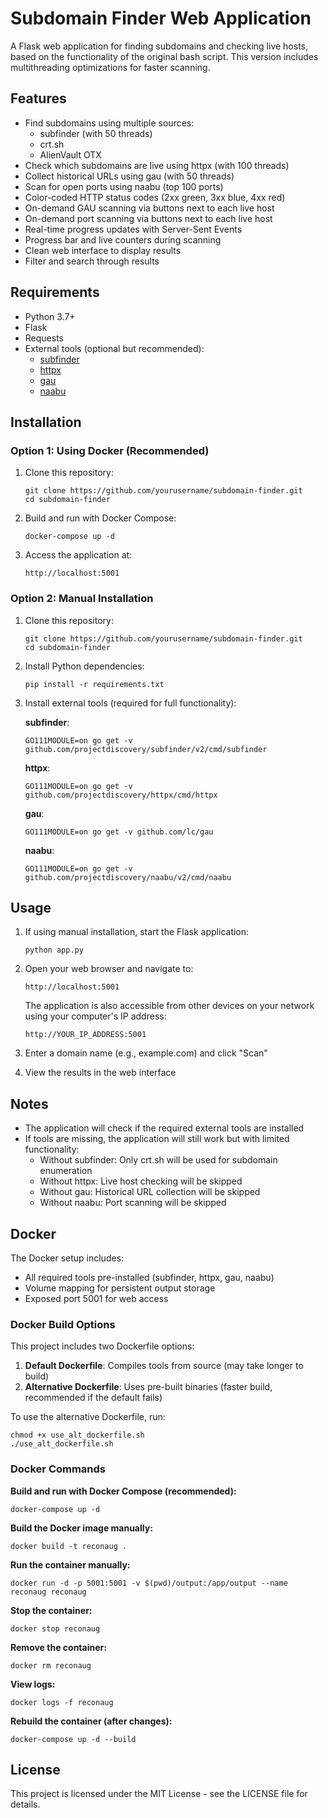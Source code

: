 # Subdomain Finder Web Application

A Flask web application for finding subdomains and checking live hosts, based on the functionality of the original bash script. This version includes multithreading optimizations for faster scanning.

## Features

- Find subdomains using multiple sources:
  - subfinder (with 50 threads)
  - crt.sh
  - AlienVault OTX
- Check which subdomains are live using httpx (with 100 threads)
- Collect historical URLs using gau (with 50 threads)
- Scan for open ports using naabu (top 100 ports)
- Color-coded HTTP status codes (2xx green, 3xx blue, 4xx red)
- On-demand GAU scanning via buttons next to each live host
- On-demand port scanning via buttons next to each live host
- Real-time progress updates with Server-Sent Events
- Progress bar and live counters during scanning
- Clean web interface to display results
- Filter and search through results

## Requirements

- Python 3.7+
- Flask
- Requests
- External tools (optional but recommended):
  - [subfinder](https://github.com/projectdiscovery/subfinder)
  - [httpx](https://github.com/projectdiscovery/httpx)
  - [gau](https://github.com/lc/gau)
  - [naabu](https://github.com/projectdiscovery/naabu)

## Installation

### Option 1: Using Docker (Recommended)

1. Clone this repository:
   ```
   git clone https://github.com/yourusername/subdomain-finder.git
   cd subdomain-finder
   ```

2. Build and run with Docker Compose:
   ```
   docker-compose up -d
   ```

3. Access the application at:
   ```
   http://localhost:5001
   ```

### Option 2: Manual Installation

1. Clone this repository:
   ```
   git clone https://github.com/yourusername/subdomain-finder.git
   cd subdomain-finder
   ```

2. Install Python dependencies:
   ```
   pip install -r requirements.txt
   ```

3. Install external tools (required for full functionality):

   **subfinder**:
   ```
   GO111MODULE=on go get -v github.com/projectdiscovery/subfinder/v2/cmd/subfinder
   ```

   **httpx**:
   ```
   GO111MODULE=on go get -v github.com/projectdiscovery/httpx/cmd/httpx
   ```

   **gau**:
   ```
   GO111MODULE=on go get -v github.com/lc/gau
   ```

   **naabu**:
   ```
   GO111MODULE=on go get -v github.com/projectdiscovery/naabu/v2/cmd/naabu
   ```

## Usage

1. If using manual installation, start the Flask application:
   ```
   python app.py
   ```

2. Open your web browser and navigate to:
   ```
   http://localhost:5001
   ```

   The application is also accessible from other devices on your network using your computer's IP address:
   ```
   http://YOUR_IP_ADDRESS:5001
   ```

3. Enter a domain name (e.g., example.com) and click "Scan"

4. View the results in the web interface

## Notes

- The application will check if the required external tools are installed
- If tools are missing, the application will still work but with limited functionality:
  - Without subfinder: Only crt.sh will be used for subdomain enumeration
  - Without httpx: Live host checking will be skipped
  - Without gau: Historical URL collection will be skipped
  - Without naabu: Port scanning will be skipped

## Docker

The Docker setup includes:

- All required tools pre-installed (subfinder, httpx, gau, naabu)
- Volume mapping for persistent output storage
- Exposed port 5001 for web access

### Docker Build Options

This project includes two Dockerfile options:

1. **Default Dockerfile**: Compiles tools from source (may take longer to build)
2. **Alternative Dockerfile**: Uses pre-built binaries (faster build, recommended if the default fails)

To use the alternative Dockerfile, run:

```
chmod +x use_alt_dockerfile.sh
./use_alt_dockerfile.sh
```

### Docker Commands

**Build and run with Docker Compose (recommended):**
```
docker-compose up -d
```

**Build the Docker image manually:**
```
docker build -t reconaug .
```

**Run the container manually:**
```
docker run -d -p 5001:5001 -v $(pwd)/output:/app/output --name reconaug reconaug
```

**Stop the container:**
```
docker stop reconaug
```

**Remove the container:**
```
docker rm reconaug
```

**View logs:**
```
docker logs -f reconaug
```

**Rebuild the container (after changes):**
```
docker-compose up -d --build
```

## License

This project is licensed under the MIT License - see the LICENSE file for details.
